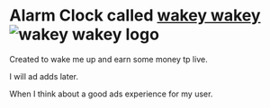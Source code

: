 # Alarm Clock called [wakey wakey](https://wakeywakey.me) ![wakey wakey logo](./public/favicon.ico)

Created to wake me up and earn some money tp live.

I will ad adds later.

When I think about a good ads experience for my user.
